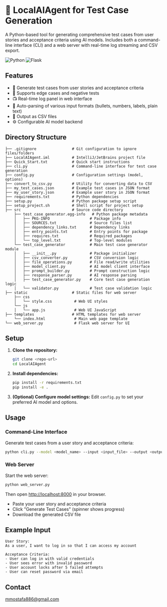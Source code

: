 # 🤖 LocalAIAgent for Test Case Generation

A Python-based tool for generating comprehensive test cases from user stories and acceptance criteria using AI models. Includes both a command-line interface (CLI) and a web server with real-time log streaming and CSV export.

![Python](https://img.shields.io/badge/Python-3.8+-blue.svg)
![Flask](https://img.shields.io/badge/Flask-3.0+-green.svg)

## Features
- 📝 Generate test cases from user stories and acceptance criteria
- 🧩 Supports edge cases and negative tests
- 📺 Real-time log panel in web interface
- 🔎 Auto-parsing of various input formats (bullets, numbers, labels, plain text)
- 📄 Output as CSV files
- ⚙️ Configurable AI model backend

## Directory Structure
```
├── .gitignore                # Git configuration to ignore files/folders
├── LocalAIAgent.iml          # IntelliJ/JetBrains project file
├── Quick_Start.txt           # Quick start instructions
├── cli.py                    # Command-line interface for test case generation
├── config.py                 # Configuration settings (model, options)
├── convert_to_csv.py         # Utility for converting data to CSV
├── my_test_cases.json        # Example test cases in JSON format
├── my_user_story.json        # Example user story in JSON format
├── requirements.txt          # Python dependencies
├── setup.py                  # Python package setup script
├── setup_project.sh          # Shell script for project setup
├── src                       # Source code directory
    ├── test_case_generator.egg-info   # Python package metadata
    │   ├── PKG-INFO                  # Package info
    │   ├── SOURCES.txt               # Source files list
    │   ├── dependency_links.txt      # Dependency links
    │   ├── entry_points.txt          # Entry points for package
    │   ├── requires.txt              # Required packages
    │   └── top_level.txt             # Top-level modules
    └── test_case_generator           # Main test case generator module
    │   ├── __init__.py               # Package initializer
    │   ├── csv_converter.py          # CSV conversion logic
    │   ├── file_operations.py        # File read/write utilities
    │   ├── model_client.py           # AI model client interface
    │   ├── prompt_builder.py         # Prompt construction logic
    │   ├── response_parser.py        # AI response parsing
    │   ├── test_case_generator.py    # Core test case generation logic
    │   └── validator.py              # Test case validation logic
├── static                    # Static files for web server
    ├── css
    │   └── style.css          # Web UI styles
    └── js
    │   └── app.js             # Web UI JavaScript
├── templates                 # HTML templates for web server
    └── index.html             # Main web page template
└── web_server.py              # Flask web server for UI
```

## Setup
1. **Clone the repository:**
   ```sh
   git clone <repo-url>
   cd LocalAIAgent
   ```
2. **Install dependencies:**
   ```sh
   pip install -r requirements.txt
   pip install -e .
   ```
3. **(Optional) Configure model settings:**
   Edit `config.py` to set your preferred AI model and options.

## Usage
### Command-Line Interface
Generate test cases from a user story and acceptance criteria:
```sh
python cli.py --model <model_name> --input <input_file> --output <output_file> [--max_retries 5]
```

### Web Server
Start the web server:
```sh
python web_server.py
```
Then open [http://localhost:8000](http://localhost:8000) in your browser.

- Paste your user story and acceptance criteria
- Click "Generate Test Cases" (spinner shows progress)
- Download the generated CSV file

## Example Input
```
User Story:
As a user, I want to log in so that I can access my account

Acceptance Criteria:
- User can log in with valid credentials
- User sees error with invalid password
- User account locks after 5 failed attempts
- User can reset password via email
```

## Contact
[mmostafa886@gmail.com](mailto:mostafa886@gmail.com)
